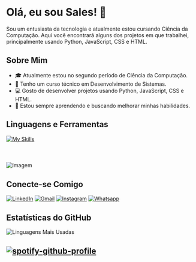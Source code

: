 # Olá, eu sou Sales! 👋

Sou um entusiasta da tecnologia e atualmente estou cursando Ciência da Computação. Aqui você encontrará alguns dos projetos em que trabalhei, principalmente usando Python, JavaScript, CSS e HTML.

## Sobre Mim

- 🎓 Atualmente estou no segundo período de Ciência da Computação.
- 📜 Tenho um curso técnico em Desenvolvimento de Sistemas.
- 💻 Gosto de desenvolver projetos usando Python, JavaScript, CSS e HTML.
- 🌱 Estou sempre aprendendo e buscando melhorar minhas habilidades.

## Linguagens e Ferramentas
[![My Skills](https://skillicons.dev/icons?i=js,html,css,py,linux,git)](https://skillicons.dev)
 <div style="flex-basis: 48%;">
<!--![Linux](https://img.shields.io/badge/Linux-FCC624?style=for-the-badge&logo=linux&logoColor=black)
  <img align="center" alt="Js" height="30" width="40" src="https://raw.githubusercontent.com/devicons/devicon/master/icons/javascript/javascript-plain.svg">
    <img align="center" alt="HTML" height="30" width="40" src="https://raw.githubusercontent.com/devicons/devicon/master/icons/html5/html5-original.svg">
    <img align="center" alt="CSS" height="30" width="40" src="https://raw.githubusercontent.com/devicons/devicon/master/icons/css3/css3-original.svg">
    <img align="center" alt="Python" height="30" width="40" src="https://raw.githubusercontent.com/devicons/devicon/master/icons/python/python-original.svg">
     <img align="center" alt="VScode" height="30" width="40" src="https://cdn.jsdelivr.net/gh/devicons/devicon/icons/vscode/vscode-original.svg">
     <img align="center" alt="VScode" height="30" width="40" src="https://static-00.iconduck.com/assets.00/linux-icon-2048x2048-sy06t4un.png">
     <img align="center" alt="VScode" height="30" width="40" src="https://skillicons.dev/icons?i=python,javascript,html,css,git,linux,arch,sqlite>
 -->
      <br>
     

###
<p align="left">
  <img align="center" src="https://github.com/VariableBee/VariableBee/assets/77739311/4e9f41af-6b57-49a7-b15a-74322e96b4d7" alt="Imagem">
</p>


<!--  ## Projetos

###-->

## Conecte-se Comigo

[![LinkedIn](https://img.shields.io/badge/LinkedIn-0077B5?style=for-the-badge&logo=linkedin&logoColor=white)](https://www.linkedin.com/in/levi-henrique-281785223/)  <!-- Substitua com o link real -->
[![Gmail](https://img.shields.io/badge/Gmail-D14836?style=for-the-badge&logo=gmail&logoColor=white)](henriquelevi91@gmail.com)
[![Instagram](https://img.shields.io/badge/Instagram-E4405F?style=for-the-badge&logo=instagram&logoColor=white)](https://www.instagram.com/lh_salles3/)
[![Whatsapp](https://img.shields.io/badge/WhatsApp-25D366?style=for-the-badge&logo=whatsapp&logoColor=white)](https://wa.me/5581992207714)

## Estatísticas do GitHub

<!--![Estatísticas do GitHub](https://github-readme-stats.vercel.app/api?username=levi985&show_icons=true&theme=radical)-->

![Linguagens Mais Usadas](https://github-readme-stats.vercel.app/api/top-langs/?username=levi985&layout=compact&theme=radical)

## [![spotify-github-profile](https://spotify-github-profile.vercel.app/api/view?uid=31s3anrmahllh44lzkpfw2lk3ahu&cover_image=true&theme=compact&show_offline=false&background_color=121212&interchange=false)](https://github.com/kittinan/spotify-github-profile)

